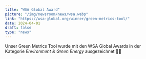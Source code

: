 ```yaml
---
title: "WSA Global Award"
picture: "/img/newsroom/news/wsa.webp"
link: "https://wsa-global.org/winner/green-metrics-tool/"
date: 2024-04-01
draft: false
type: "news"
---
```


Unser Green Metrics Tool wurde mit den WSA Global Awards in der Kategorie *Environment & Green Energy* ausgezeichnet 🙏😍